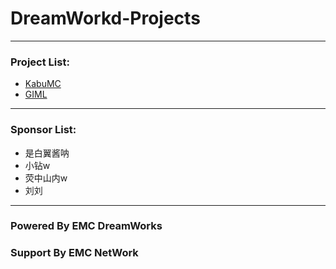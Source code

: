 # DreamWorkd-Projects
------------
### Project List:
- [KabuMC](KabuMC)
- [GIML](GIML)
------------
### Sponsor List:
- 是白翼酱呐
- 小钻w
- 荧中山内w
- 刘刘
------------
### Powered By EMC DreamWorks
### Support By EMC NetWork
